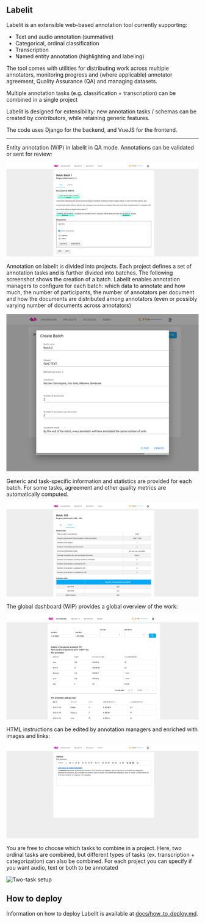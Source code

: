 ## Labelit

Labelit is an extensible web-based annotation tool currently supporting:

* Text and audio annotation (summative)
* Categorical, ordinal classification
* Transcription
* Named entity annotation (highlighting and labeling)

The tool comes with utilities for distributing work across multiple annotators,
monitoring progress and (where applicable) annotator agreement, Quality Assurance (QA)
 and managing datasets.

Multiple annotation tasks (e.g. classification + transcription) can be combined
in a single project

Labelit is designed for extensibility: new annotation tasks / schemas
can be created by contributors, while retaining generic features.

The code uses Django for the backend, and VueJS for the frontend.

-----------------------

Entity annotation (WIP) in labelit in QA mode. Annotations can be validated or sent for review:

![Entity annotation](./screenshots/entities_qa.png)

Annotation on labelit is divided into projects. Each project defines a set of annotation tasks and is further 
divided into batches. The following screenshot shows the creation of a batch. Labelit
enables annotation managers to configure for each batch: which data to annotate and how much, the number of participants,
the number of annotators per document and how the documents are distributed among annotators (even or possibly varying
number of documents across annotators)

![Batch creation](./screenshots/batch_creation.png)

Generic and task-specific information and statistics are provided for each batch.
For some tasks, agreement and other quality metrics are automatically computed.

![Batch stats](./screenshots/batch_stats.png)

The global dashboard (WIP) provides a global overview of the work:

![Stats dashboard](./screenshots/stats_dashboard.png)

HTML instructions can be edited by annotation managers and enriched with images and links:

![Guidelines](./screenshots/annotation_task_guidelines.png)

You are free to choose which tasks to combine in a project. Here, two ordinal tasks are combined, but different
types of tasks (ex. transcription + categorization) can also be combined. For each project you can specify if you want
audio, text or both to be annotated

![Two-task setup](./screenshots/qa_multi_task_ordinal_annotation.png)

## How to deploy

Information on how to deploy LabelIt is available at [docs/how_to_deploy.md](docs/how_to_deploy.md).

